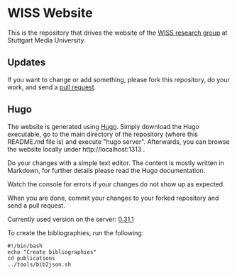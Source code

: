 # WISS Website

This is the repository that drives the website of the [WISS research group](http://www.wisslab.org) at Stuttgart Media University.

## Updates

If you want to change or add something, please fork this repository, do your work, and send a [pull request](https://help.github.com/articles/using-pull-requests/).

## Hugo

The website is generated using [Hugo](https://gohugo.io/). Simply download the Hugo executable, go to the main directory of the repository (where this README.md file is) and execute "hugo server". Afterwards, you can browse the website locally under http://localhost:1313 .

Do your changes with a simple text editor. The content is mostly written in Markdown, for further details please read the Hugo documentation.

Watch the console for errors if your changes do not show up as expected.

When you are done, commit your changes to your forked repository and send a pull request.

Currently used version on the server: [0.31.1](https://github.com/gohugoio/hugo/releases/tag/v0.31.1)

To create the bibliographies, run the following:

```
#!/bin/bash
echo "Create bibliographies"
cd publications
../tools/bib2json.sh
```

